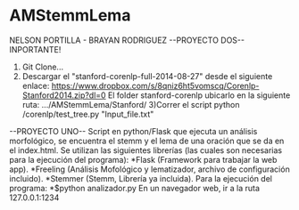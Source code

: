 # AMStemmLema
NELSON PORTILLA - BRAYAN RODRIGUEZ
--PROYECTO DOS--
INPORTANTE!
1) Git Clone...
2) Descargar el "stanford-corenlp-full-2014-08-27" desde el siguiente enlace:
https://www.dropbox.com/s/8qniz6ht5vomscq/Corenlp-Stanford2014.zip?dl=0
El folder stanford-corenlp ubicarlo en la siguiente ruta:
.../AMStemmLema/Stanford/
3)Correr el script python /corenlp/test_tree.py "Input_file.txt"



--PROYECTO UNO--
Script en python/Flask que ejecuta un análisis morfológico, se encuentra el stemm y el lema de una oración que se da en el index.html.
Se utilizan las siguientes librerías (las cuales son necesarias para la ejecución del programa):
*Flask (Framework para trabajar la web app).
*Freeling (Análisis Mofológico y lematizador, archivo de configuración incluido).
*Stemmer (Stemm, Librería ya incluida).
Para la ejecución del programa: 
*$python analizador.py 
En un navegador web, ir a la ruta 127.0.0.1:1234
